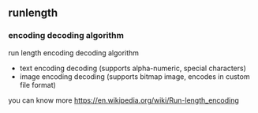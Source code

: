 ## 					runlength
### 		encoding decoding algorithm

run length encoding decoding algorithm
* text encoding decoding (supports alpha-numeric, special characters)
* image encoding decoding (supports bitmap image, encodes in custom file format)

you can know more https://en.wikipedia.org/wiki/Run-length_encoding